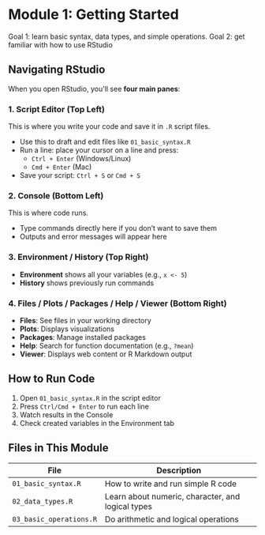 # Module 1: Getting Started

Goal 1: learn basic syntax, data types, and simple operations. 
Goal 2: get familiar with how to use RStudio

## Navigating RStudio

When you open RStudio, you'll see **four main panes**:

### 1. Script Editor (Top Left)
This is where you write your code and save it in `.R` script files.
- Use this to draft and edit files like `01_basic_syntax.R`
- Run a line: place your cursor on a line and press:
  - `Ctrl + Enter` (Windows/Linux)
  - `Cmd + Enter` (Mac)
- Save your script: `Ctrl + S` or `Cmd + S`

### 2. Console (Bottom Left)
This is where code runs.
- Type commands directly here if you don’t want to save them
- Outputs and error messages will appear here

### 3. Environment / History (Top Right)
- **Environment** shows all your variables (e.g., `x <- 5`)
- **History** shows previously run commands

### 4. Files / Plots / Packages / Help / Viewer (Bottom Right)
- **Files**: See files in your working directory
- **Plots**: Displays visualizations
- **Packages**: Manage installed packages
- **Help**: Search for function documentation (e.g., `?mean`)
- **Viewer**: Displays web content or R Markdown output

## How to Run Code

1. Open `01_basic_syntax.R` in the script editor
2. Press `Ctrl/Cmd + Enter` to run each line
3. Watch results in the Console
4. Check created variables in the Environment tab

## Files in This Module

| File | Description |
|------|-------------|
| `01_basic_syntax.R` | How to write and run simple R code |
| `02_data_types.R`   | Learn about numeric, character, and logical types |
| `03_basic_operations.R` | Do arithmetic and logical operations |
